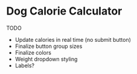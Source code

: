 # Dog Calorie Calculator

TODO
- Update calories in real time (no submit button) 
- Finalize button group sizes
- Finalize colors
- Weight dropdown styling
- Labels?

